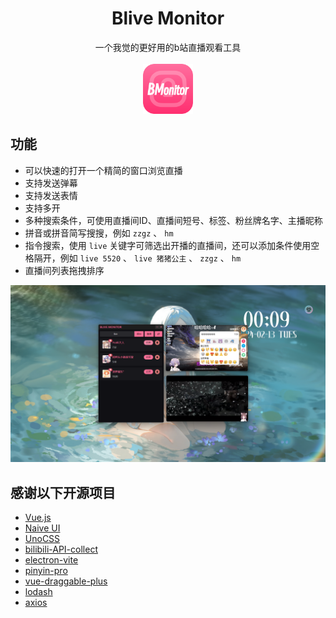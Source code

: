 <div class="title" align=center>
    <h1>Blive Monitor</h1>
    <div>一个我觉的更好用的b站直播观看工具</div>
    <br/>
    <img src="./build/icon.png" alt="icon" width="80">
</div>

## 功能

- 可以快速的打开一个精简的窗口浏览直播
- 支持发送弹幕
- 支持发送表情
- 支持多开
- 多种搜索条件，可使用直播间ID、直播间短号、标签、粉丝牌名字、主播昵称
- 拼音或拼音简写搜搜，例如 ``` zzgz ``` 、 ``` hm ```
- 指令搜索，使用 ``` live ``` 关键字可筛选出开播的直播间，还可以添加条件使用空格隔开，例如 ``` live 5520 ``` 、 ``` live 猪猪公主 ``` 、 ``` zzgz ``` 、 ``` hm ```
- 直播间列表拖拽排序

<img src="./readme/preview_2.png" alt="icon">

## 感谢以下开源项目

- [Vue.js](https://cn.vuejs.org)
- [Naive UI](https://www.naiveui.com/zh-CN/light)
- [UnoCSS](https://unocss.dev/)
- [bilibili-API-collect](https://github.com/SocialSisterYi/bilibili-API-collect)
- [electron-vite](https://github.com/alex8088/electron-vite)
- [pinyin-pro](https://github.com/zh-lx/pinyin-pro)
- [vue-draggable-plus](https://github.com/Alfred-Skyblue/vue-draggable-plus)
- [lodash](https://lodash.com)
- [axios](https://axios-http.com/)
